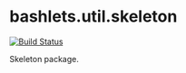 # bashlets.util.skeleton

[![Build Status](https://travis-ci.org/bashlets/bashlets.util.skeleton.svg?branch=master)](https://travis-ci.org/bashlets/bashlets.util.skeleton)

Skeleton package.
